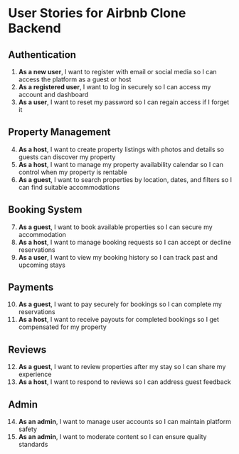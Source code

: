 # User Stories for Airbnb Clone Backend

## Authentication
1. **As a new user**, I want to register with email or social media so I can access the platform as a guest or host
2. **As a registered user**, I want to log in securely so I can access my account and dashboard
3. **As a user**, I want to reset my password so I can regain access if I forget it

## Property Management
4. **As a host**, I want to create property listings with photos and details so guests can discover my property
5. **As a host**, I want to manage my property availability calendar so I can control when my property is rentable
6. **As a guest**, I want to search properties by location, dates, and filters so I can find suitable accommodations

## Booking System
7. **As a guest**, I want to book available properties so I can secure my accommodation
8. **As a host**, I want to manage booking requests so I can accept or decline reservations
9. **As a user**, I want to view my booking history so I can track past and upcoming stays

## Payments
10. **As a guest**, I want to pay securely for bookings so I can complete my reservations
11. **As a host**, I want to receive payouts for completed bookings so I get compensated for my property

## Reviews
12. **As a guest**, I want to review properties after my stay so I can share my experience
13. **As a host**, I want to respond to reviews so I can address guest feedback

## Admin
14. **As an admin**, I want to manage user accounts so I can maintain platform safety
15. **As an admin**, I want to moderate content so I can ensure quality standards